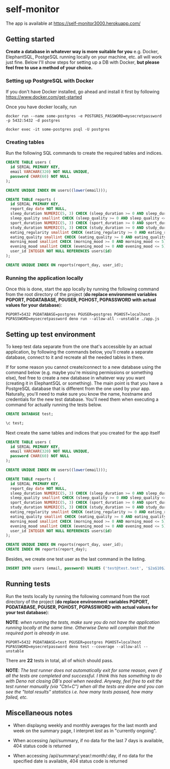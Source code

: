 # self-monitor

The app is available at https://self-monitor3000.herokuapp.com/

## Getting started

**Create a database in whatever way is more suitable for you** e.g. Docker, ElephantSQL, PostgeSQL running locally on your machine, etc. all will work just fine. Below I'll show steps for setting up a DB with Docker, **but please feel free to use a method of your choice.**

### Setting up PostgreSQL with Docker

If you don't have Docker installed, go ahead and install it first by following https://www.docker.com/get-started

Once you have docker locally, run

```
docker run --name some-postgres -e POSTGRES_PASSWORD=mysecretpassword -p 5432:5432 -d postgres
```

```
docker exec -it some-postgres psql -U postgres
```

### Creating tables

Run the following SQL commands to create the required tables and indices.

```sql
CREATE TABLE users (
  id SERIAL PRIMARY KEY,
  email VARCHAR(320) NOT NULL UNIQUE,
  password CHAR(60) NOT NULL
);

CREATE UNIQUE INDEX ON users((lower(email)));

CREATE TABLE reports (
  id SERIAL PRIMARY KEY,
  report_day date NOT NULL,
  sleep_duration NUMERIC(5, 3) CHECK (sleep_duration >= 0 AND sleep_duration <= 24),
  sleep_quality smallint CHECK (sleep_quality >= 0 AND sleep_quality <= 5),
  sport_duration NUMERIC(5, 3) CHECK (sport_duration >= 0 AND sport_duration <= 24),
  study_duration NUMERIC(5, 3) CHECK (study_duration >= 0 AND study_duration <= 24),
  eating_regularity smallint CHECK (eating_regularity >= 0 AND eating_regularity <= 5),
  eating_quality smallint CHECK (eating_quality >= 0 AND eating_quality <= 5),
  morning_mood smallint CHECK (morning_mood >= 0 AND morning_mood <= 5),
  evening_mood smallint CHECK (evening_mood >= 0 AND evening_mood <= 5),
  user_id INTEGER NOT NULL REFERENCES users(id)
);

CREATE UNIQUE INDEX ON reports(report_day, user_id);
```

### Running the application locally

Once this is done, start the app locally by running the following command from the root directory of the project (**do replace environment variables PGPORT, PGDATABASE, PGUSER, PGHOST, PGPASSWORD with actual values for your database**):

```
PGPORT=5432 PGDATABASE=postgres PGUSER=postgres PGHOST=localhost PGPASSWORD=mysecretpassword deno run --allow-all --unstable ./app.js
```

## Setting up test environment

To keep test data separate from the one that's accessible by an actual application, by following the commands below, you'll create a separate database, connect to it and recreate all the needed tables in there.

If for some reason you cannot create/connect to a new database using the command below (e.g. maybe you're missing permissions or something else), feel free to create a new database in whatever way you want (creating it in ElephantSQL or something). The main point is that you have a PostgreSQL database that is different from the one used by your app. Naturally, you'll need to make  sure you know the name, hostname and credentials for the new test database. You'll need them when executing a command for actually running the tests below.

```sql
CREATE DATABASE test;

\c test;
```

Next create the same tables and indices that you created for the app itself

```sql
CREATE TABLE users (
  id SERIAL PRIMARY KEY,
  email VARCHAR(320) NOT NULL UNIQUE,
  password CHAR(60) NOT NULL
);

CREATE UNIQUE INDEX ON users((lower(email)));

CREATE TABLE reports (
  id SERIAL PRIMARY KEY,
  report_day date NOT NULL,
  sleep_duration NUMERIC(5, 3) CHECK (sleep_duration >= 0 AND sleep_duration <= 24),
  sleep_quality smallint CHECK (sleep_quality >= 0 AND sleep_quality <= 5),
  sport_duration NUMERIC(5, 3) CHECK (sport_duration >= 0 AND sport_duration <= 24),
  study_duration NUMERIC(5, 3) CHECK (study_duration >= 0 AND study_duration <= 24),
  eating_regularity smallint CHECK (eating_regularity >= 0 AND eating_regularity <= 5),
  eating_quality smallint CHECK (eating_quality >= 0 AND eating_quality <= 5),
  morning_mood smallint CHECK (morning_mood >= 0 AND morning_mood <= 5),
  evening_mood smallint CHECK (evening_mood >= 0 AND evening_mood <= 5),
  user_id INTEGER NOT NULL REFERENCES users(id)
);

CREATE UNIQUE INDEX ON reports(report_day, user_id);
CREATE INDEX ON reports(report_day);
```

Besides, we create one test user as the last command in the listing.

```sql
INSERT INTO users (email, password) VALUES ('test@test.test', '$2a$10$JBoghQCCRf9exbhCQspanehOPbwDwTx7MCI8.lKln2NClIJ7j.60m');
```

## Running tests

Run the tests locally by running the following command from the root directory of the project (**do replace environment variables PGPORT, PGDATABASE, PGUSER, PGHOST, PGPASSWORD with actual values for your test database**):

**NOTE**: *when running the tests, make sure you do not have the application running locally at the same time. Otherwise Deno will complain that the required port is already in use.*

```
PGPORT=5432 PGDATABASE=test PGUSER=postgres PGHOST=localhost PGPASSWORD=mysecretpassword deno test --coverage --allow-all --unstable
```

There are **22** tests in total, all of which should pass.

**NOTE**: *The test runner does not automatically exit for some reason, even if all the tests are completed and successful. I think this has something to do with Deno not closing DB's pool when needed. Anyway, feel free to exit the test runner manually (via "Ctrl+C") when all the tests are done and you can see the "total results" statistics i.e. how many tests passed, how many failed, etc.*

## Miscellaneous notes

* When displayng weekly and monthly averages for the last month and week on the summary page, I interpret *last* as in "currently ongoing".

* When accessing /api/summary, if no data for the last 7 days is available, 404 status code is returned

* When accessing /api/summary/:year/:month/:day, if no data for the specified date is available, 404 status code is returned

